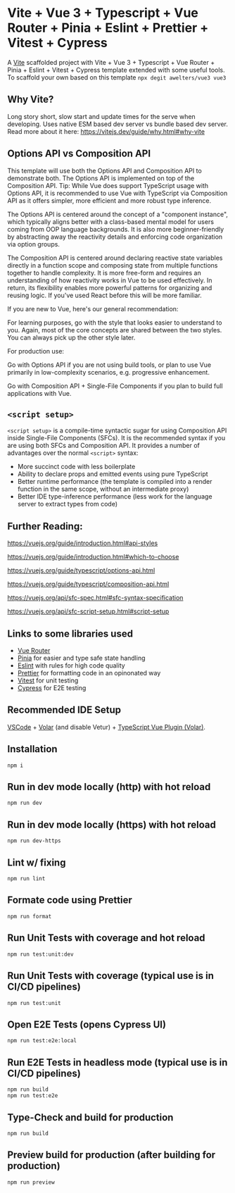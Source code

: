 # Vite + Vue 3 + Typescript + Vue Router + Pinia + Eslint + Prettier + Vitest + Cypress

A [Vite](https://vitejs.dev/) scaffolded project with Vite + Vue 3 + Typescript + Vue Router + Pinia + Eslint + Vitest + Cypress template extended with some useful tools. To scaffold your own based on this template
`npx degit awelters/vue3 vue3`

## Why Vite?
Long story short, slow start and update times for the serve when developing. Uses native ESM based dev server vs bundle based dev server. Read more about it here: https://vitejs.dev/guide/why.html#why-vite

## Options API vs Composition API
This template will use both the Options API and Composition API to demonstrate both. The Options API is implemented on top of the Composition API. Tip: While Vue does support TypeScript usage with Options API, it is recommended to use Vue with TypeScript via Composition API as it offers simpler, more efficient and more robust type inference.

The Options API is centered around the concept of a "component instance", which typically aligns better with a class-based mental model for users coming from OOP language backgrounds. It is also more beginner-friendly by abstracting away the reactivity details and enforcing code organization via option groups.

The Composition API is centered around declaring reactive state variables directly in a function scope and composing state from multiple functions together to handle complexity. It is more free-form and requires an understanding of how reactivity works in Vue to be used effectively. In return, its flexibility enables more powerful patterns for organizing and reusing logic. If you've used React before this will be more familiar.

If you are new to Vue, here's our general recommendation:

For learning purposes, go with the style that looks easier to understand to you. Again, most of the core concepts are shared between the two styles. You can always pick up the other style later.

For production use:

Go with Options API if you are not using build tools, or plan to use Vue primarily in low-complexity scenarios, e.g. progressive enhancement.

Go with Composition API + Single-File Components if you plan to build full applications with Vue.

## `<script setup>`

`<script setup>` is a compile-time syntactic sugar for using Composition API inside Single-File Components (SFCs). It is the recommended syntax if you are using both SFCs and Composition API. It provides a number of advantages over the normal `<script>` syntax:

* More succinct code with less boilerplate
* Ability to declare props and emitted events using pure TypeScript
* Better runtime performance (the template is compiled into a render function in the same scope, without an intermediate proxy)
* Better IDE type-inference performance (less work for the language server to extract types from code)

## Further Reading:

https://vuejs.org/guide/introduction.html#api-styles

https://vuejs.org/guide/introduction.html#which-to-choose

https://vuejs.org/guide/typescript/options-api.html

https://vuejs.org/guide/typescript/composition-api.html

https://vuejs.org/api/sfc-spec.html#sfc-syntax-specification

https://vuejs.org/api/sfc-script-setup.html#script-setup


## Links to some libraries used

- [Vue Router](https://router.vuejs.org/)
- [Pinia](https://pinia.vite.net/) for easier and type safe state handling
- [Eslint](https://eslint.org/) with rules for high code quality
- [Prettier](https://prettier.io/) for formatting code in an opinonated way
- [Vitest](https://vitest.dev/) for unit testing
- [Cypress](https://www.cypress.io/) for E2E testing

## Recommended IDE Setup

[VSCode](https://code.visualstudio.com/) + [Volar](https://marketplace.visualstudio.com/items?itemName=Vue.volar) (and disable Vetur) + [TypeScript Vue Plugin (Volar)](https://marketplace.visualstudio.com/items?itemName=Vue.vscode-typescript-vue-plugin).

## Installation

```
npm i
```

## Run in dev mode locally (http) with hot reload

```
npm run dev
```

## Run in dev mode locally (https) with hot reload

```
npm run dev-https
```

## Lint w/ fixing

```
npm run lint
```

## Formate code using Prettier

```
npm run format
```

## Run Unit Tests with coverage and hot reload

```
npm run test:unit:dev
```

## Run Unit Tests with coverage (typical use is in CI/CD pipelines)

```
npm run test:unit
```

## Open E2E Tests (opens Cypress UI)

```
npm run test:e2e:local
```

## Run E2E Tests in headless mode (typical use is in CI/CD pipelines)

```
npm run build
npm run test:e2e
```

## Type-Check and build for production

```
npm run build
```

## Preview build for production (after building for production)

```
npm run preview
```
